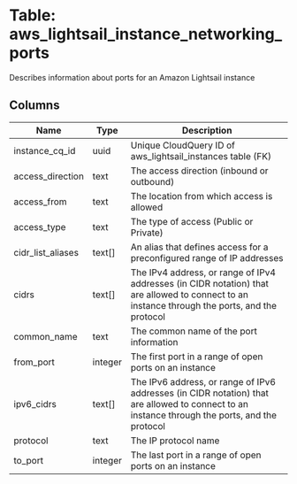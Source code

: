 
# Table: aws_lightsail_instance_networking_ports
Describes information about ports for an Amazon Lightsail instance
## Columns
| Name        | Type           | Description  |
| ------------- | ------------- | -----  |
|instance_cq_id|uuid|Unique CloudQuery ID of aws_lightsail_instances table (FK)|
|access_direction|text|The access direction (inbound or outbound)|
|access_from|text|The location from which access is allowed|
|access_type|text|The type of access (Public or Private)|
|cidr_list_aliases|text[]|An alias that defines access for a preconfigured range of IP addresses|
|cidrs|text[]|The IPv4 address, or range of IPv4 addresses (in CIDR notation) that are allowed to connect to an instance through the ports, and the protocol|
|common_name|text|The common name of the port information|
|from_port|integer|The first port in a range of open ports on an instance|
|ipv6_cidrs|text[]|The IPv6 address, or range of IPv6 addresses (in CIDR notation) that are allowed to connect to an instance through the ports, and the protocol|
|protocol|text|The IP protocol name|
|to_port|integer|The last port in a range of open ports on an instance|
